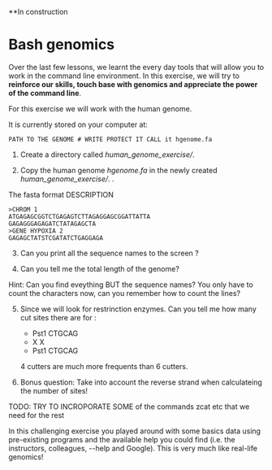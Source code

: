 **In construction

# Bash genomics

Over the last few lessons, we learnt the every day tools that will allow you to work in the command line environment.
In this exercise, we will try to **reinforce our skills, touch base with genomics and appreciate the power of the command line**.


For this exercise we will work with the human genome.

It is currently stored on your computer at:

```
PATH TO THE GENOME # WRITE PROTECT IT CALL it hgenome.fa
```

1. Create a directory called *human_genome_exercise/*. 

2. Copy the human genome *hgenome.fa* in the newly created *human_genome_exercise/*. .


The fasta format DESCRIPTION

```
>CHROM 1
ATGAGAGCGGTCTGAGAGTCTTAGAGGAGCGGATTATTA
GAGAGGGAGAGATCTATAGAGCTA
>GENE HYPOXIA 2
GAGAGCTATSTCGATATCTGAGGAGA
```

3. Can you print all the sequence names to the screen ?

4. Can you tell me the total length of the genome?


Hint: Can you find eveything BUT the sequence names? You only have to count the characters now, can you remember how to count the lines?


5. Since we will look for restrinction enzymes. Can you tell me how many cut sites there are for :

	* Pst1 CTGCAG
	* X X
	* Pst1 CTGCAG

	4 cutters are much more frequents than  6 cutters.


6. Bonus question: Take into account the reverse strand when calculateing the number of sites!

TODO: TRY TO INCROPORATE SOME of the commands zcat etc that we need for the rest


In this challenging exercise you played around with some basics data using pre-existing programs and the available help you could find (i.e. the instructors, colleagues, --help and Google). This is very much like real-life genomics!


